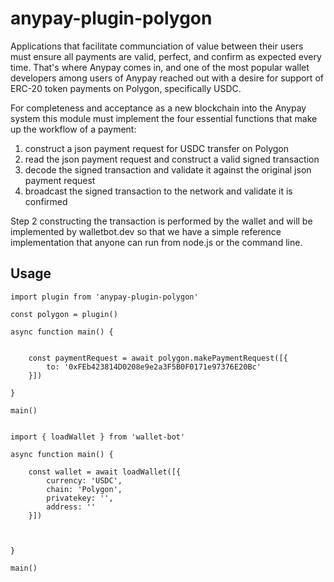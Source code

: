 # anypay-plugin-polygon

Applications that facilitate communciation of value between their users must ensure all payments are valid, perfect, and confirm as expected every time. That's where Anypay comes in, and one of the most popular wallet developers among users of Anypay reached out with a desire for support of ERC-20 token payments on Polygon, specifically USDC.

For completeness and acceptance as a new blockchain into the Anypay system this module must implement the four essential functions that make up the workflow of a payment:

1. construct a json payment request for USDC transfer on Polygon
2. read the json payment request and construct a valid signed transaction
3. decode the signed transaction and validate it against the original json payment request
4. broadcast the signed transaction to the network and validate it is confirmed

Step 2 constructing the transaction is performed by the wallet and will be implemented by walletbot.dev so that we have a simple reference implementation that anyone can run from node.js or the command line.

## Usage

```
import plugin from 'anypay-plugin-polygon'

const polygon = plugin()

async function main() {

    
    const paymentRequest = await polygon.makePaymentRequest([{
        to: '0xFEb423814D0208e9e2a3F5B0F0171e97376E20Bc'
    }])

}

main()

```

```

import { loadWallet } from 'wallet-bot'

async function main() {

    const wallet = await loadWallet([{
        currency: 'USDC',
        chain: 'Polygon',
        privatekey: '',
        address: ''
    }])

    

}

main()

```